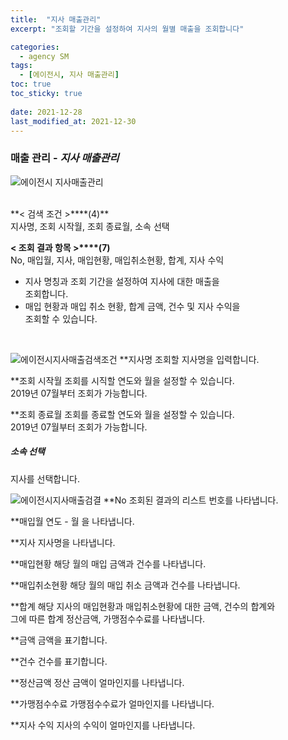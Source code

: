 ```yaml
---
title:  "지사 매출관리"
excerpt: "조회할 기간을 설정하여 지사의 월별 매출을 조회합니다"

categories:
  - agency SM
tags:
  - [에이전시, 지사 매출관리]
toc: true
toc_sticky: true
 
date: 2021-12-28
last_modified_at: 2021-12-30
---
```

### 매출 관리 - *지사 매출관리*
![에이전시 지사매출관리](https://user-images.githubusercontent.com/95394003/147519197-6ae4e552-6a56-4a55-af4a-20da63faaebf.jpeg)

 <br>
**< 검색 조건 >****(4)**
<br>지사명, 조회 시작월, 조회 종료월, 소속 선택

**< 조회 결과 항목 >****(7)**
<br>No, 매입월, 지사, 매입현황, 매입취소현황, 합계, 지사 수익


- 지사 명칭과 조회 기간을 설정하여 지사에 대한 매출을<br>조회합니다.
- 매입 현황과 매입 취소 현황, 합계 금액, 건수 및 지사 수익을<br>조회할 수 있습니다.


<br>

![에이전시지사매출검색조건](https://user-images.githubusercontent.com/95394003/147520283-a6e2bda1-153a-4ba2-8b21-2e267c3db1a0.jpeg)
**지사명
조회할 지사명을 입력합니다.

**조회 시작월
조회를 시직할 연도와 월을 설정할 수 있습니다.<br>2019년 07월부터 조회가 가능합니다.

**조회 종료월
조회를 종료할 연도와 월을 설정할 수 있습니다.<br>2019년 07월부터 조회가 가능합니다.

##### 소속 선택
지사를 선택합니다.
<br>

![에이전시지사매출검결](https://user-images.githubusercontent.com/95394003/147520345-9d96703e-b72c-4450-b9a2-64ac5ecaf32c.jpeg)
**No
조회된 결과의 리스트 번호를 나타냅니다.

**매입월
연도 - 월 을 나타냅니다.

**지사
지사명을 나타냅니다.

**매입현황
해당 월의 매입 금액과 건수를 나타냅니다.

**매입취소현황
해당 월의 매입 취소 금액과 건수를 나타냅니다.

**합계
해당 지사의 매입현황과 매입취소현황에 대한 금액, 건수의 합계와<br>그에 따른 합계 정산금액, 가맹점수수료를 나타냅니다.

**금액
금액을 표기합니다.

**건수
건수를 표기합니다.

**정산금액
정산 금액이 얼마인지를 나타냅니다.

**가맹점수수료
가맹점수수료가 얼마인지를 나타냅니다.

**지사 수익
지사의 수익이 얼마인지를 나타냅니다.